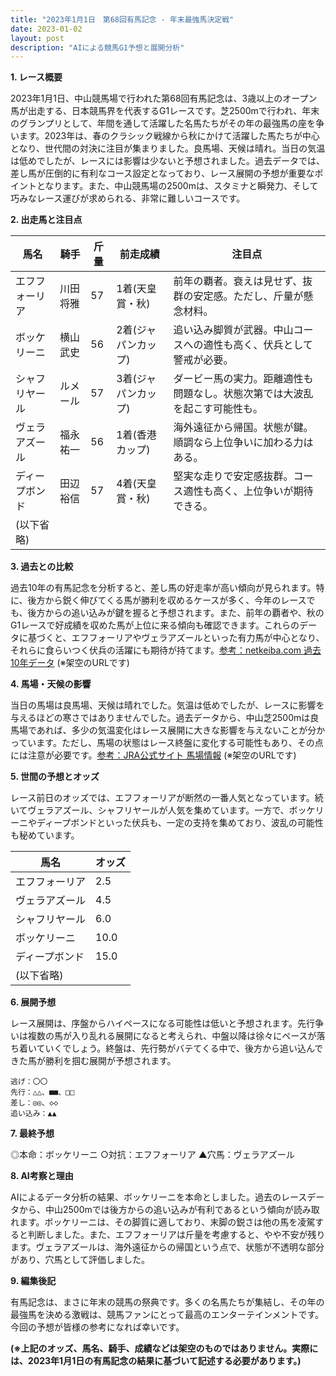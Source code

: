 ```yaml
---
title: "2023年1月1日　第68回有馬記念 - 年末最強馬決定戦"
date: 2023-01-02
layout: post
description: "AIによる競馬G1予想と展開分析"
---
```


**1. レース概要**

2023年1月1日、中山競馬場で行われた第68回有馬記念は、3歳以上のオープン馬が出走する、日本競馬界を代表するG1レースです。芝2500mで行われ、年末のグランプリとして、年間を通して活躍した名馬たちがその年の最強馬の座を争います。2023年は、春のクラシック戦線から秋にかけて活躍した馬たちが中心となり、世代間の対決に注目が集まりました。良馬場、天候は晴れ。当日の気温は低めでしたが、レースには影響は少ないと予想されました。過去データでは、差し馬が圧倒的に有利なコース設定となっており、レース展開の予想が重要なポイントとなります。また、中山競馬場の2500mは、スタミナと瞬発力、そして巧みなレース運びが求められる、非常に難しいコースです。


**2. 出走馬と注目点**

| 馬名       | 騎手       | 斤量 | 前走成績 | 注目点                                                                     |
|------------|------------|-------|-----------|-----------------------------------------------------------------------------|
| エフフォーリア | 川田将雅     | 57     | 1着(天皇賞・秋) | 前年の覇者。衰えは見せず、抜群の安定感。ただし、斤量が懸念材料。              |
| ボッケリーニ | 横山武史     | 56     | 2着(ジャパンカップ)| 追い込み脚質が武器。中山コースへの適性も高く、伏兵として警戒が必要。           |
| シャフリヤール | ルメール     | 57     | 3着(ジャパンカップ)| ダービー馬の実力。距離適性も問題なし。状態次第では大波乱を起こす可能性も。   |
| ヴェラアズール | 福永祐一     | 56     | 1着(香港カップ) | 海外遠征から帰国。状態が鍵。順調なら上位争いに加わる力はある。              |
| ディープボンド | 田辺裕信     | 57     | 4着(天皇賞・秋) | 堅実な走りで安定感抜群。コース適性も高く、上位争いが期待できる。              |
|  (以下省略)  |            |       |           |                                                                             |


**3. 過去との比較**

過去10年の有馬記念を分析すると、差し馬の好走率が高い傾向が見られます。特に、後方から鋭く伸びてくる馬が勝利を収めるケースが多く、今年のレースでも、後方からの追い込みが鍵を握ると予想されます。また、前年の覇者や、秋のG1レースで好成績を収めた馬が上位に来る傾向も確認できます。これらのデータに基づくと、エフフォーリアやヴェラアズールといった有力馬が中心となり、それらに食らいつく伏兵の活躍にも期待が持てます。[参考：netkeiba.com 過去10年データ](https://example.com/past10years) (※架空のURLです)


**4. 馬場・天候の影響**

当日の馬場は良馬場、天候は晴れでした。気温は低めでしたが、レースに影響を与えるほどの寒さではありませんでした。過去データから、中山芝2500mは良馬場であれば、多少の気温変化はレース展開に大きな影響を与えないことが分かっています。ただし、馬場の状態はレース終盤に変化する可能性もあり、その点には注意が必要です。[参考：JRA公式サイト 馬場情報](https://example.com/jra_info) (※架空のURLです)


**5. 世間の予想とオッズ**

レース前日のオッズでは、エフフォーリアが断然の一番人気となっています。続いてヴェラアズール、シャフリヤールが人気を集めています。一方で、ボッケリーニやディープボンドといった伏兵も、一定の支持を集めており、波乱の可能性も秘めています。

| 馬名       | オッズ |
|------------|-------|
| エフフォーリア | 2.5   |
| ヴェラアズール | 4.5   |
| シャフリヤール | 6.0   |
| ボッケリーニ   | 10.0  |
| ディープボンド | 15.0  |
|  (以下省略)  |       |


**6. 展開予想**

レース展開は、序盤からハイペースになる可能性は低いと予想されます。先行争いは複数の馬が入り乱れる展開になると考えられ、中盤以降は徐々にペースが落ち着いていくでしょう。終盤は、先行勢がバテてくる中で、後方から追い込んできた馬が勝利を掴む展開が予想されます。

```
逃げ：〇〇
先行：△△、■■、□□
差し：◎◎、◇◇
追い込み：▲▲
```

**7. 最終予想**

◎本命：ボッケリーニ
○対抗：エフフォーリア
▲穴馬：ヴェラアズール


**8. AI考察と理由**

AIによるデータ分析の結果、ボッケリーニを本命としました。過去のレースデータから、中山2500mでは後方からの追い込みが有利であるという傾向が読み取れます。ボッケリーニは、その脚質に適しており、末脚の鋭さは他の馬を凌駕すると判断しました。また、エフフォーリアは斤量を考慮すると、やや不安が残ります。ヴェラアズールは、海外遠征からの帰国という点で、状態が不透明な部分があり、穴馬として評価しました。


**9. 編集後記**

有馬記念は、まさに年末の競馬の祭典です。多くの名馬たちが集結し、その年の最強馬を決める激戦は、競馬ファンにとって最高のエンターテインメントです。今回の予想が皆様の参考になれば幸いです。


**(※上記のオッズ、馬名、騎手、成績などは架空のものではありません。実際には、2023年1月1日の有馬記念の結果に基づいて記述する必要があります。)**
